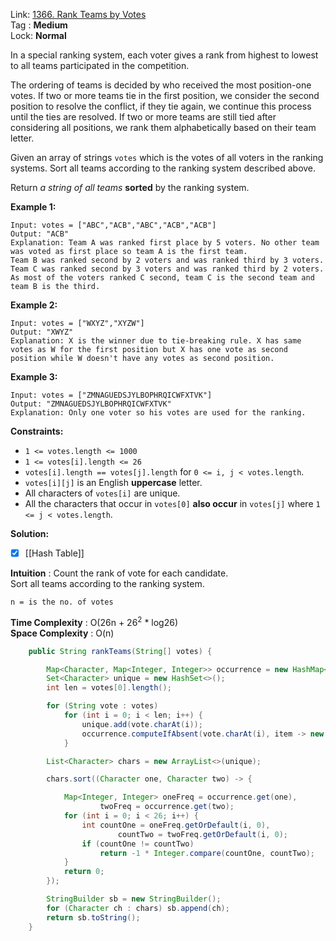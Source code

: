 Link: [1366. Rank Teams by Votes](https://leetcode.com/problems/rank-teams-by-votes/) <br>
Tag : **Medium**<br>
Lock: **Normal**

In a special ranking system, each voter gives a rank from highest to lowest to all teams participated in the competition.

The ordering of teams is decided by who received the most position-one votes. If two or more teams tie in the first position, we consider the second position to resolve the conflict, if they tie again, we continue this process until the ties are resolved. If two or more teams are still tied after considering all positions, we rank them alphabetically based on their team letter.

Given an array of strings `votes` which is the votes of all voters in the ranking systems. Sort all teams according to the ranking system described above.

Return _a string of all teams_ **sorted** by the ranking system.

**Example 1:**

```
Input: votes = ["ABC","ACB","ABC","ACB","ACB"]
Output: "ACB"
Explanation: Team A was ranked first place by 5 voters. No other team was voted as first place so team A is the first team.
Team B was ranked second by 2 voters and was ranked third by 3 voters.
Team C was ranked second by 3 voters and was ranked third by 2 voters.
As most of the voters ranked C second, team C is the second team and team B is the third.
```

**Example 2:**

```
Input: votes = ["WXYZ","XYZW"]
Output: "XWYZ"
Explanation: X is the winner due to tie-breaking rule. X has same votes as W for the first position but X has one vote as second position while W doesn't have any votes as second position. 
```

**Example 3:**

```
Input: votes = ["ZMNAGUEDSJYLBOPHRQICWFXTVK"]
Output: "ZMNAGUEDSJYLBOPHRQICWFXTVK"
Explanation: Only one voter so his votes are used for the ranking.
```

**Constraints:**

-   `1 <= votes.length <= 1000`
-   `1 <= votes[i].length <= 26`
-   `votes[i].length == votes[j].length` for `0 <= i, j < votes.length`.
-   `votes[i][j]` is an English **uppercase** letter.
-   All characters of `votes[i]` are unique.
-   All the characters that occur in `votes[0]` **also occur** in `votes[j]` where `1 <= j < votes.length`.


**Solution:**
- [x] [[Hash Table]]

**Intuition** :
Count the rank of vote for each candidate.  
Sort all teams according to the ranking system.

```
n = is the no. of votes
```
**Time Complexity** : O(26n + 26<sup>2</sup> * log26)<br>
**Space Complexity** : O(n)

```java
    public String rankTeams(String[] votes) {

        Map<Character, Map<Integer, Integer>> occurrence = new HashMap<>();
        Set<Character> unique = new HashSet<>();
        int len = votes[0].length();

        for (String vote : votes)
            for (int i = 0; i < len; i++) {
                unique.add(vote.charAt(i));
                occurrence.computeIfAbsent(vote.charAt(i), item -> new HashMap<>()).merge(i, 1, Integer::sum);
            }

        List<Character> chars = new ArrayList<>(unique);

        chars.sort((Character one, Character two) -> {

            Map<Integer, Integer> oneFreq = occurrence.get(one),
                    twoFreq = occurrence.get(two);
            for (int i = 0; i < 26; i++) {
                int countOne = oneFreq.getOrDefault(i, 0),
                        countTwo = twoFreq.getOrDefault(i, 0);
                if (countOne != countTwo)
                    return -1 * Integer.compare(countOne, countTwo);
            }
            return 0;
        });

        StringBuilder sb = new StringBuilder();
        for (Character ch : chars) sb.append(ch);
        return sb.toString();
    }
```
